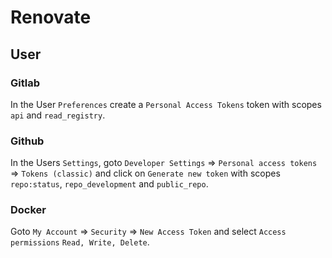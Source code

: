 # Renovate

## User

### Gitlab

In the User `Preferences` create a `Personal Access Tokens` token with scopes `api` and `read_registry`.

### Github

In the Users `Settings`, goto `Developer Settings` => `Personal access tokens` => `Tokens (classic)` and click on `Generate new token` with scopes `repo:status`, `repo_development` and `public_repo`.

### Docker

Goto `My Account` => `Security` => `New Access Token` and select `Access permissions` `Read, Write, Delete`.
